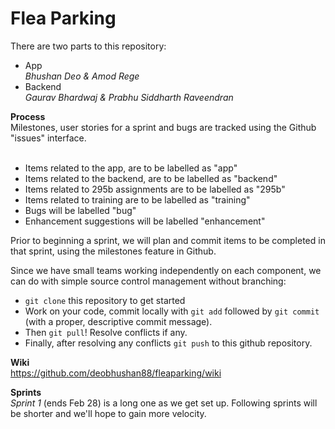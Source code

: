 # Flea Parking
There are two parts to this repository:
* App <br/>*Bhushan Deo & Amod Rege*
* Backend <br/>*Gaurav Bhardwaj & Prabhu Siddharth Raveendran*

**Process**<br/>
Milestones, user stories for a sprint and bugs are tracked using the Github "issues" interface.<br/>
<br/>
* Items related to the app, are to be labelled as "app"
* Items related to the backend, are to be labelled as "backend"
* Items related to 295b assignments are to be labelled as "295b"
* Items related to training are to be labelled as "training"
* Bugs will be labelled "bug"
* Enhancement suggestions will be labelled "enhancement"

Prior to beginning a sprint, we will plan and commit items to be completed in that sprint, using the milestones feature in Github.

Since we have small teams working independently on each component, we can do with simple source control management without branching:
* `git clone` this repository to get started
* Work on your code, commit locally with `git add` followed by `git commit` (with a proper, descriptive commit message).
* Then `git pull`! Resolve conflicts if any.
* Finally, after resolving any conflicts `git push` to this github repository.  

**Wiki**  
https://github.com/deobhushan88/fleaparking/wiki

**Sprints**<br/>
*Sprint 1* (ends Feb 28) is a long one as we get set up. Following sprints will be shorter and we'll hope to gain more velocity.

